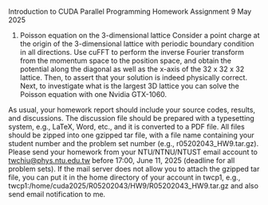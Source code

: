 Introduction to CUDA Parallel Programming Homework Assignment 9
May 2025

1. Poisson equation on the 3-dimensional lattice
Consider a point charge at the origin of the 3-dimensional lattice with periodic
boundary condition in all directions. Use cuFFT to perform the inverse Fourier
transform from the momentum space to the position space, and obtain the
potential along the diagonal as well as the x-axis of the 32 x 32 x 32 lattice.
Then, to assert that your solution is indeed physically correct.
Next, to investigate what is the largest 3D lattice you can solve the Poisson
equation with one Nvidia GTX-1060.

As usual, your homework report should include your source codes, results, and
discussions. The discussion file should be prepared with a typesetting system, e.g.,
LaTeX, Word, etc., and it is converted to a PDF file. All files should be zipped into one
gzipped tar file, with a file name containing your student number and the problem
set number (e.g., r05202043_HW9.tar.gz). Please send your homework from your
NTU/NTNU/NTUST email account to twchiu@phys.ntu.edu.tw before 17:00, June 11,
2025 (deadline for all problem sets).
If the mail server does not allow you to attach the gzipped tar file, you can put it in
the home directory of your account in twcp1, e.g.,
twcp1:/home/cuda2025/R05202043/HW9/R05202043_HW9.tar.gz
and also send email notification to me.
